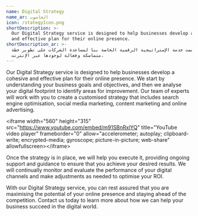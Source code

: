 ```yaml
---
name: Digital Strategy
name_ar: الحاسوب
icon: /stategyIcon.png
shortDescription: >-
  Our Digital Strategy service is designed to help businesses develop a cohesive
  and effective plan for their online presence.
shortDescription_ar: >-
  صُممت خدمة الإستراتيجية الرقمية الخاصة بنا لمساعدة الشركات على تطوير خطة
  متماسكة وفعالة لوجودها عبر الإنترنت.
---
```


Our Digital Strategy service is designed to help businesses develop a cohesive and effective plan for their online presence. We start by understanding your business goals and objectives, and then we analyse your digital footprint to identify areas for improvement. Our team of experts will work with you to create a customised strategy that includes search engine optimisation, social media marketing, content marketing and online advertising.

\<iframe width="560" height="315" src="https://www.youtube.com/embed/m91SBnRxlYQ" title="YouTube video player" frameborder="0" allow="accelerometer; autoplay; clipboard-write; encrypted-media; gyroscope; picture-in-picture; web-share" allowfullscreen>\</iframe>

Once the strategy is in place, we will help you execute it, providing ongoing support and guidance to ensure that you achieve your desired results. We will continually monitor and evaluate the performance of your digital channels and make adjustments as needed to optimise your ROI.

With our Digital Strategy service, you can rest assured that you are maximising the potential of your online presence and staying ahead of the competition. Contact us today to learn more about how we can help your business succeed in the digital world.
